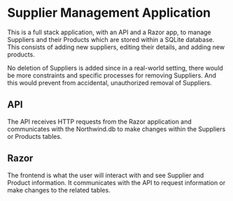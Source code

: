 # Supplier Management Application
This is a full stack application, with an API and a Razor app, to manage Suppliers and their Products which are stored within a SQLite database. This consists of adding new suppliers, editing their details, and adding new products.

No deletion of Suppliers is added since in a real-world setting, there would be more constraints and specific processes for removing Suppliers. And this would prevent from accidental, unauthorized removal of Suppliers. 

## API
The API receives HTTP requests from the Razor application and communicates with the Northwind.db to make changes within the Suppliers or Products tables.

## Razor
The frontend is what the user will interact with and see Supplier and Product information. It communicates with the API to request information or make changes to the related tables.